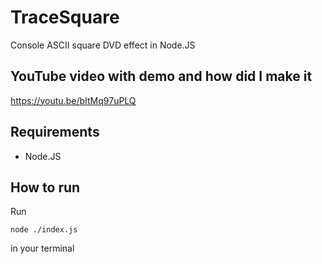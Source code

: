 # TraceSquare

Console ASCII square DVD effect in Node.JS

## YouTube video with demo and how did I make it
https://youtu.be/bItMq97uPLQ

## Requirements
- Node.JS

## How to run

Run

```shell
node ./index.js
```

in your terminal
